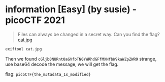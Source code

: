 # information [Easy] (by susie) - picoCTF 2021
> Files can always be changed in a secret way. Can you find the flag? <a href='//mercury.picoctf.net/static/a614a27d4cb251d04c7d2f3f3f76a965/cat.jpg'>cat.jpg</a>

```bash
exiftool cat.jpg
```
Then we found `cGljb0NURnt0aGVfbTN0YWRhdGFfMXNfbW9kaWZpZWR9` strange, use base64 decode the message, we will get the flag.

flag: `picoCTF{the_m3tadata_1s_modified}`